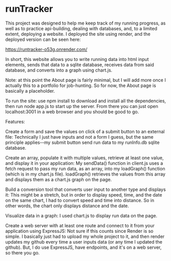 # runTracker
This project was designed to help me keep track of my running progress, as well as to practice api-building, dealing with databases, and, to a limited extent, deploying a website. I deployed the site using render, and the deployed version can be seen here:

https://runtracker-o53g.onrender.com/

In short, this website allows you to write running data into html input elements, sends that data to a sqlite database, receives data from said database, and converts into a graph using chart.js.

Note: at this point the About page is fairly minimal, but I will add more once I actually this to a portfolio for job-hunting. So for now, the About page is basically a placeholder. 

To run the site: use npm install to download and install all the dependencies, then run node app.js to start up the server. From there you can just open localhost:3001 in a web browser and you should be good to go. 

Features:

Create a form and save the values on click of a submit button to an external file: Technically I just have inputs and not a form I guess, but the same principle applies--my submit button send run data to my runInfo.db sqlite database.

Create an array, populate it with multiple values, retrieve at least one value, and display it in your application: My sendData() function in client.js uses a fetch request to pass my run data, as an array, into my loadGraph() function (which is in my chart.js file). loadGraph() retrieves the values from this array and displays them as a chart.js graph on the page.

Build a conversion tool that converts user input to another type and displays it: This might be a stretch, but in order to display speed, time, and the date on the same chart, I had to convert speed and time into distance. So in other words, the chart only displays distance and the date.

Visualize data in a graph: I used chart.js to display run data on the page.

Create a web server with at least one route and connect to it from your application using ExpressJS: Not sure if this counts since Render is so simple. I basically just had to upload my whole project to it, and then render updates my github every time a user inputs data (or any time I updated the github). But, I do use ExpressJS, have endpoints, and it's on a web server, so there you go. 

